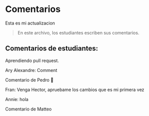 # Comentarios
Esta es mi actualizacion

> En este archivo, los estudiantes escriben sus comentarios.

## Comentarios de estudiantes:

Aprendiendo pull request.

Ary Alexandre: Comment

Comentario de Pedro 🫡

Fran: Venga Hector, apruebame los cambios que es mi primera vez

Annie: hola

Comentario de Matteo

